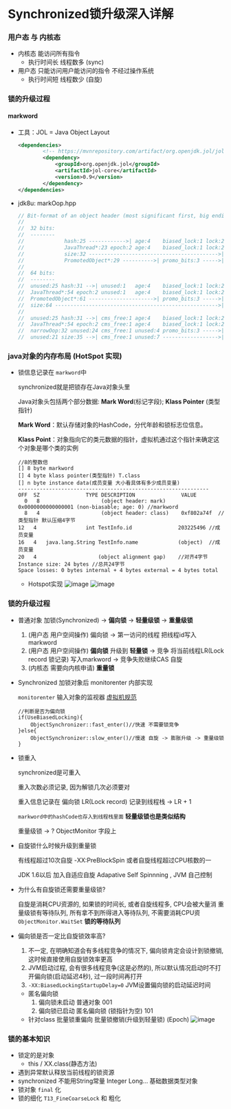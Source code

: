 Synchronized锁升级深入详解
===
### 用户态 与 内核态
* 内核态 能访问所有指令 
    * 执行时间长 线程数多 (sync)
* 用户态 只能访问用户能访问的指令 不经过操作系统
    * 执行时间短 线程数少 (自旋)

### 锁的升级过程
#### markword
* 工具：JOL = Java Object Layout
    ```xml
    <dependencies>
            <!-- https://mvnrepository.com/artifact/org.openjdk.jol/jol-core -->
            <dependency>
                <groupId>org.openjdk.jol</groupId>
                <artifactId>jol-core</artifactId>
                <version>0.9</version>
            </dependency>
    </dependencies>
    ```
* jdk8u: markOop.hpp
    ```java
    // Bit-format of an object header (most significant first, big endian layout below):
    //
    //  32 bits:
    //  --------
    //             hash:25 ------------>| age:4    biased_lock:1 lock:2 (normal object)
    //             JavaThread*:23 epoch:2 age:4    biased_lock:1 lock:2 (biased object)
    //             size:32 ------------------------------------------>| (CMS free block)
    //             PromotedObject*:29 ---------->| promo_bits:3 ----->| (CMS promoted object)
    //
    //  64 bits:
    //  --------
    //  unused:25 hash:31 -->| unused:1   age:4    biased_lock:1 lock:2 (normal object)
    //  JavaThread*:54 epoch:2 unused:1   age:4    biased_lock:1 lock:2 (biased object)
    //  PromotedObject*:61 --------------------->| promo_bits:3 ----->| (CMS promoted object)
    //  size:64 ----------------------------------------------------->| (CMS free block)
    //
    //  unused:25 hash:31 -->| cms_free:1 age:4    biased_lock:1 lock:2 (COOPs && normal object)
    //  JavaThread*:54 epoch:2 cms_free:1 age:4    biased_lock:1 lock:2 (COOPs && biased object)
    //  narrowOop:32 unused:24 cms_free:1 unused:4 promo_bits:3 ----->| (COOPs && CMS promoted object)
    //  unused:21 size:35 -->| cms_free:1 unused:7 ------------------>| (COOPs && CMS free block)
    ```
### java对象的内存布局 (HotSpot 实现)    
* 锁信息记录在 `markword`中

    synchronized就是把锁存在Java对象头里
    
    Java对象头包括两个部分数据: **Mark Word**(标记字段); **Klass Pointer** (类型指针)
    
    **Mark Word**：默认存储对象的HashCode，分代年龄和锁标志位信息。
    
    **Klass Point**：对象指向它的类元数据的指针，虚拟机通过这个指针来确定这个对象是哪个类的实例
    ```
    //8的整数倍
    [] 8 byte markword
    [] 4 byte klass pointer(类型指针) T.class
    [] n byte instance data(成员变量 大小看具体有多少成员变量)
    --------------------------------------------------------------
    OFF  SZ               TYPE DESCRIPTION               VALUE
      0   8                    (object header: mark)     0x0000000000000001 (non-biasable; age: 0) //markword
      8   4                    (object header: class)    0xf802a74f  //类型指针 默认压缩4字节
    12   4                int TestInfo.id               203225496 //成员变量
    16   4   java.lang.String TestInfo.name             (object)  //成员变量
    20   4                    (object alignment gap)    //对齐4字节
    Instance size: 24 bytes //总共24字节
    Space losses: 0 bytes internal + 4 bytes external = 4 bytes total
    ```
    * Hotspot实现
        ![image](https://i.imgur.com/GBXfmdQ.png)
        ![image](https://image-static.segmentfault.com/260/918/2609180466-4799c6800a5379d1)
### 锁的升级过程
* 普通对象 加锁(Synchronized) -> **偏向锁** -> **轻量级锁** -> **重量级锁**
    1. (用户态 用户空间操作)  偏向锁 ->  第一访问的线程 把线程id写入markword
    1. (用户态 用户空间操作) **偏向锁** 升级到 **轻量锁** -> 竞争 将当前线程LR(Lock record 锁记录) 写入markword -> 竞争失败继续CAS 自旋
    1. (内核态 需要向内核申请) **重量锁**
* Synchronized 加锁对象后 monitorenter 内部实现

    `monitorenter` 输入对象的监视器 [虚拟机规范](https://docs.oracle.com/javase/specs/jvms/se6/html/Instructions2.doc9.html)
    ```
    //判断是否为偏向锁
    if(UseBiasedLocking){
        ObjectSynchronizer::fast_enter()//快速 不需要锁竞争
    }else{
        ObjectSynchronizer::slow_enter()//慢速 自旋 -> 膨胀升级 -> 重量级锁
    }
    ```   
* 锁重入

    synchronized是可重入

    重入次数必须记录, 因为解锁几次必须要对

    重入信息记录在 偏向锁 LR(Lock record) 记录到线程栈 -> LR + 1

    `markword中的hashCode也存入到线程栈里面`  **轻量级锁也是类似结构**

    重量级锁 -> ? ObjectMonitor 字段上
* 自旋锁什么时候升级到重量锁

    有线程超过10次自旋 -XX:PreBlockSpin 或者自旋线程超过CPU核数的一

    JDK 1.6以后 加入自适应自旋 Adapative Self Spinnning , JVM 自己控制   
* 为什么有自旋锁还需要重量级锁?    
    
    自旋是消耗CPU资源的, 如果锁的时间长, 或者自旋线程多, CPU会被大量消
    重量级锁有等待队列, 所有拿不到所得进入等待队列, 不需要消耗CPU资
    `ObjectMonitor.WaitSet` **锁的等待队列**
* 偏向锁是否一定比自旋锁效率高?
    1. 不一定, 在明确知道会有多线程竞争的情况下, 偏向锁肯定会设计到锁撤销, 这时候直接使用自旋锁效率更高
    1. JVM启动过程, 会有很多线程竞争(这是必然的), 所以默认情况启动时不打开偏向锁(启动延迟4秒), 过一段时间再打开
    1. `-XX:BiasedLockingStartupDelay=0` JVM设置偏向锁的启动延迟时间
    * 匿名偏向锁 
        1. 偏向锁未启动 普通对象 001
        1. 偏向锁已启动 匿名偏向锁 (锁指针为空) 101
    * 针对class 批量锁重偏向 批量锁撤销(升级到轻量锁) (Epoch)
![image](https://i.imgur.com/xDwBciC.png)
### 锁的基本知识
* 锁定的是对象
    * this / XX.class(静态方法)
* 遇到异常默认释放当前线程的锁资源
* synchronized 不能用String常量 Integer Long... 基础数据类型对象
* 锁对象 `final` 化
* 锁的细化 `T13_FineCoarseLock` 和 粗化